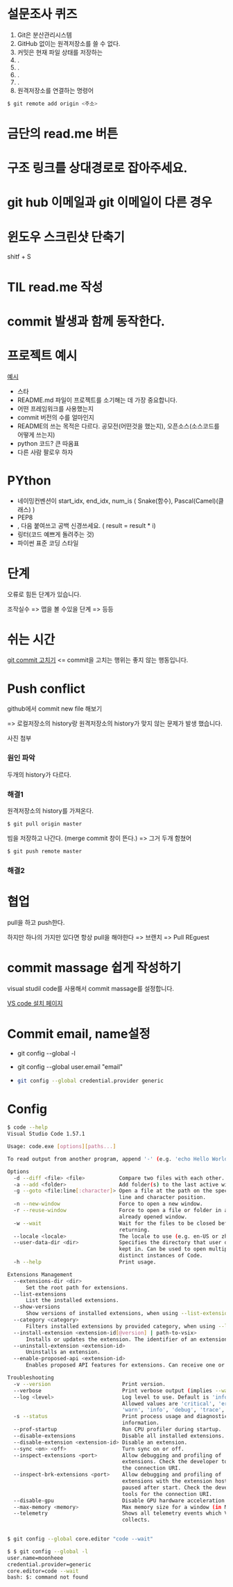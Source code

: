 # 설문조사 퀴즈

1. Git은 분산관리시스템
2.  GitHub 없이는 원격저장소를 쓸 수 없다.
3.  커밋은 현재 파일 상태를 저장하는 
4. .
5. .
6. .
7. .
8. 원격저장소를 연결하는 명령어

```bash
$ git remote add origin <주소>
```

# 금단의 read.me 버튼

# 구조 링크를 상대경로로 잡아주세요.

# git hub 이메일과 git 이메일이 다른 경우

# 윈도우 스크린샷 단축기

shitf + S

# TIL read.me 작성

# commit 발생과 함께 동작한다.

# 프로젝트 예시

[예시](https://github.com/ejolie/miumbieub)

* 스타
* README.md 파일이 프로젝트를 소기해는 데  가장 중요합니다.
* 어떤 프레임워크를 사용했는지
* commit 버전의 수를 얼마인지
* README의 쓰는 목적은 다르다. 공모전(어떤것을 했는지), 오픈소스(소스코드를 어떻게 쓰는지)
* python 코드? 큰 따옴표
* 다른 사람 팔로우 하자

# PYthon

* 네이밍컨벤션이  start_idx, end_idx, num_is ( Snake(함수), Pascal(Camel)(클래스) )
* PEP8
* , 다음 붙여쓰고 공백 신경쓰세요. ( result = result * i)
* 링터(코드 예쁘게 돌려주는 것)
* 파이썬 표준 코딩 스타일

# 단계

오류로 힘든 단계가 있습니다.

조작실수 => 맵을 볼 수있을 단계 => 등등

# 쉬는 시간

[git commit 고치기](https://eminentstar.github.io/2017/03/01/example-content.html) <= commit을 고치는 행위는 좋지 않는 행동입니다.

# Push conflict

github에서 commit new file 해보기

=> 로컬저장소의 history랑 원격저장소의 history가 맞지 않는 문제가 발생 했습니다.

사진 첨부

### 원인 파악

두개의 history가 다르다.

### 해결1

원격저장소의 history를 가져온다.

```bash
$ git pull origin master
```

빔을 저장하고 나간다. (merge commit 창이 뜬다.) => 그거 두개 함쳤어

```bash
$ git push remote master
```

### 해결2

# 협업

pull을 하고 push한다.

하지만 하나의 가지만 있다면 항상 pull을 해야한다 => 브랜치 => Pull REguest

# commit massage 쉽게 작성하기

visual studil code를 사용해서 commit massage를 설정합니다.

[VS code 설치 페이지](https://code.visualstudio.com/#alt-downloads)

# Commit email, name설정

* git config --global -l

* git config --global  user.email "email"

* ```bash
  git config --global credential.provider generic
  ```

# Config

```bash
$ code --help
Visual Studio Code 1.57.1

Usage: code.exe [options][paths...]

To read output from another program, append '-' (e.g. 'echo Hello World | code.exe -')

Options
  -d --diff <file> <file>           Compare two files with each other.
  -a --add <folder>                 Add folder(s) to the last active window.
  -g --goto <file:line[:character]> Open a file at the path on the specified
                                    line and character position.
  -n --new-window                   Force to open a new window.
  -r --reuse-window                 Force to open a file or folder in an
                                    already opened window.
  -w --wait                         Wait for the files to be closed before
                                    returning.
  --locale <locale>                 The locale to use (e.g. en-US or zh-TW).
  --user-data-dir <dir>             Specifies the directory that user data is
                                    kept in. Can be used to open multiple
                                    distinct instances of Code.
  -h --help                         Print usage.

Extensions Management
  --extensions-dir <dir>
      Set the root path for extensions.
  --list-extensions
      List the installed extensions.
  --show-versions
      Show versions of installed extensions, when using --list-extensions.
  --category <category>
      Filters installed extensions by provided category, when using --list-extensions.
  --install-extension <extension-id[@version] | path-to-vsix>
      Installs or updates the extension. The identifier of an extension is always `${publisher}.${name}`. Use `--force` argument to update to latest version. To install a specific version provide `@${version}`. For example: 'vscode.csharp@1.2.3'.
  --uninstall-extension <extension-id>
      Uninstalls an extension.
  --enable-proposed-api <extension-id>
      Enables proposed API features for extensions. Can receive one or more extension IDs to enable individually.

Troubleshooting
  -v --version                       Print version.
  --verbose                          Print verbose output (implies --wait).
  --log <level>                      Log level to use. Default is 'info'.
                                     Allowed values are 'critical', 'error',
                                     'warn', 'info', 'debug', 'trace', 'off'.
  -s --status                        Print process usage and diagnostics
                                     information.
  --prof-startup                     Run CPU profiler during startup.
  --disable-extensions               Disable all installed extensions.
  --disable-extension <extension-id> Disable an extension.
  --sync <on> <off>                  Turn sync on or off.
  --inspect-extensions <port>        Allow debugging and profiling of
                                     extensions. Check the developer tools for
                                     the connection URI.
  --inspect-brk-extensions <port>    Allow debugging and profiling of
                                     extensions with the extension host being
                                     paused after start. Check the developer
                                     tools for the connection URI.
  --disable-gpu                      Disable GPU hardware acceleration.
  --max-memory <memory>              Max memory size for a window (in Mbytes).
  --telemetry                        Shows all telemetry events which VS code
                                     collects.
                           
```

```bash
$ git config --global core.editor "code --wait"
```

```bash
$ $ git config --global -l
user.name=moonheee
credential.provider=generic
core.editor=code --wait
bash: $: command not found
```

